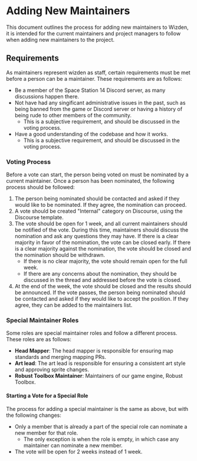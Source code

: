 # Adding New Maintainers

This document outlines the process for adding new maintainers to Wizden, it is intended for the current maintainers and project managers to follow when adding new maintainers to the project. 

## Requirements

As maintainers represent wizden as staff, certain requirements must be met before a person can be a maintainer. These requirements are as follows:
- Be a member of the Space Station 14 Discord server, as many discussions happen there.
- Not have had any singificant administrative issues in the past, such as being banned from the game or Discord server or having a history of being rude to other members of the community.
    - This is a subjective requirement, and should be discussed in the voting process.
- Have a good understanding of the codebase and how it works.
    - This is a subjective requirement, and should be discussed in the voting process.

### Voting Process

Before a vote can start, the person being voted on must be nominated by a current maintainer. Once a person has been nominated, the following process should be followed:
1. The person being nominated should be contacted and asked if they would like to be nominated. If they agree, the nomination can proceed.
2. A vote should be created "Internal" category on Discourse, using the Discourse template.
3. The vote should be open for 1 week, and all current maintainers should be notified of the vote. During this time, maintainers should discuss the nomination and ask any questions they may have. If there is a clear majority in favor of the nomination, the vote can be closed early. If there is a clear majority against the nomination, the vote should be closed and the nomination should be withdrawn.
    - If there is no clear majority, the vote should remain open for the full week.
    - If there are any concerns about the nomination, they should be discussed in the thread and addressed before the vote is closed.
4. At the end of the week, the vote should be closed and the results should be announced. If the vote passes, the person being nominated should be contacted and asked if they would like to accept the position. If they agree, they can be added to the maintainers list.

### Special Maintainer Roles

Some roles are special maintainer roles and follow a different process. These roles are as follows:
- **Head Mapper**: The head mapper is responsible for ensuring map standards and merging mapping PRs.
- **Art lead**: The art lead is responsible for ensuring a consistent art style and approving sprite changes.
- **Robust Toolbox Maintainer**: Maintainers of our game engine, Robust Toolbox. 

#### Starting a Vote for a Special Role

The process for adding a special maintainer is the same as above, but with the following changes:
- Only a member that is already a part of the special role can nominate a new member for that role.
    - The only exception is when the role is empty, in which case any maintainer can nominate a new member.
- The vote will be open for 2 weeks instead of 1 week.